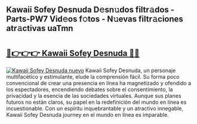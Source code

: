 ## Kawaii Sofey Desnuda D𝚎sn𝚞dos filtr𝚊dos - Parts-PW7 Vid𝚎os f𝚘tos - N𝚞evas filtr𝚊ciones atr𝚊ctivas uaTmn

# <h2><a href="http://mb65lm.tromn.icu/?c=Kawaii+Sofey+Desnuda">🔗👉👉👉 Kawaii Sofey Desnuda 🔗🔗</a></h2>

[![Kawaii Sofey Desnuda nuevo](https://i.imgur.com/pEAQMta.gif)](http://mb65lm.tromn.icu/?c=Kawaii+Sofey+Desnuda)
Kawaii Sofey Desnuda, un personaje multifacético y estimulante, elude la comprensión fácil. Su forma poco convencional de crear una presencia en línea ha magnetizado y ofendido a los espectadores, encendiendo debates sobre el consentimiento, la privacidad y la esencia de las sociedades virtuales. Aunque sus planes futuros no están claros, su papel en la redefinición del mundo en línea es incuestionable. Con un espíritu inquebrantable y un atractivo innegable, Kawaii Sofey Desnuda journey en el mundo en línea es imparable.
